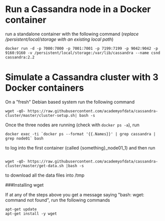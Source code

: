 # Run a Cassandra node in a Docker container
run a standalone container with the following command (_replace /persistent/local/storage with an existing local path_)

```
docker run -d -p 7000:7000 -p 7001:7001 -p 7199:7199 -p 9042:9042 -p 9160:9160 -v /persistent/local/storage:/var/lib/cassandra --name csnd cassandra:2.2
```

# Simulate a Cassandra cluster with 3 Docker containers

On a "fresh" Debian based system run the following command

```
wget -qO- https://raw.githubusercontent.com/academyofdata/cassandra-cluster/master/cluster-setup.sh| bash -s
```

Once the three nodes are running (check with ```docker ps -a```), run 

```
docker exec -ti `docker ps --format '{{.Names}}' | grep cassandra | grep node01` bash
```
to log into the first container (called {something}_node01_1) and then run 
```

wget -qO- https://raw.githubusercontent.com/academyofdata/cassandra-cluster/master/get-data.sh |bash -s
```
to download all the data files into /tmp


###Installing wget

If  at any of the steps above you get a message saying "bash: wget: command not found", run the following commands

```
apt-get update
apt-get install -y wget
```
